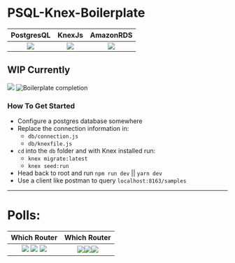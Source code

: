 # PSQL-Knex-Boilerplate

   PostgresQL  |  KnexJs  | AmazonRDS  
:-------------------------:|:-------------------------:|:-------------------------: 
![](https://i.imgur.com/4qPQe7K.png)  |  ![](https://i.imgur.com/kYntXNH.png) | ![](https://i.imgur.com/yKXgLLa.png)

## WIP Currently
![](https://img.shields.io/badge/Status-WIP-blue.svg) ![Boilerplate completion](https://img.shields.io/badge/Completion-40%25-orange.svg)


### How To Get Started
- Configure a postgres database somewhere
- Replace the connection information in:
    - `db/connection.js`
    - `db/knexfile.js`
- `cd` into the `db` folder and with Knex installed run: 
    - `knex migrate:latest`
    - `knex seed:run`
- Head back to root and run `npm run dev` || `yarn dev`
- Use a client like postman to query `localhost:8163/samples`

------------------
# Polls: 
 Which Router | Which Router
:-------------------------:|:-------------------------:|
 [![](https://api.gh-polls.com/poll/01CQBV45NK8WZYGPJ0E680EF4H/Koa)](https://api.gh-polls.com/poll/01CQBV45NK8WZYGPJ0E680EF4H/Koa/vote) [![](https://api.gh-polls.com/poll/01CQBV45NK8WZYGPJ0E680EF4H/Express)](https://api.gh-polls.com/poll/01CQBV45NK8WZYGPJ0E680EF4H/Express/vote) [![](https://api.gh-polls.com/poll/01CQBV45NK8WZYGPJ0E680EF4H/Other)](https://api.gh-polls.com/poll/01CQBV45NK8WZYGPJ0E680EF4H/Other/vote) | [![](https://api.gh-polls.com/poll/01CQBVEC4V3VX5G4ZXYM2RW8PX/Infrastructure%20as%20code)](https://api.gh-polls.com/poll/01CQBVEC4V3VX5G4ZXYM2RW8PX/Infrastructure%20as%20code/vote)[![](https://api.gh-polls.com/poll/01CQBVEC4V3VX5G4ZXYM2RW8PX/Full%20Tutorial%20Comment%20Branch)](https://api.gh-polls.com/poll/01CQBVEC4V3VX5G4ZXYM2RW8PX/Full%20Tutorial%20Comment%20Branch/vote)[![](https://api.gh-polls.com/poll/01CQBVEC4V3VX5G4ZXYM2RW8PX/Wiki)](https://api.gh-polls.com/poll/01CQBVEC4V3VX5G4ZXYM2RW8PX/Wiki/vote)
